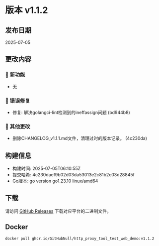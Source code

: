 # 版本 v1.1.2

## 发布日期
2025-07-05

## 更改内容

### 🚀 新功能
- 无

### 🐛 错误修复
- 修复: 解决golangci-lint检测到的ineffassign问题 (bd944b8)

### 📝 其他更改
- 删除CHANGELOG_v1.1.1.md文件，清理过时的版本记录。 (4c230da)

## 构建信息
- 构建时间: 2025-07-05T06:10:55Z
- 提交哈希: 4c230daef9b02d03da53013e2c81b2c03d28845f
- Go版本: go version go1.23.10 linux/amd64

## 下载
请访问 [GitHub Releases](https://github.com/GitHubNull/http_proxy_tool_test_web_demo/releases/tag/v1.1.2) 下载对应平台的二进制文件。

## Docker
```bash
docker pull ghcr.io/GitHubNull/http_proxy_tool_test_web_demo:v1.1.2
```
